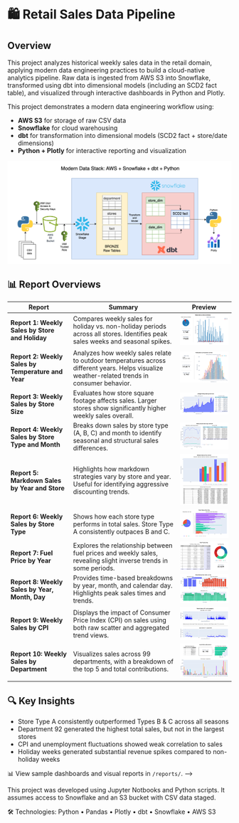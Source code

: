 # 🛍️ Retail Sales Data Pipeline

## Overview
This project analyzes historical weekly sales data in the retail domain, applying modern data engineering practices to build a cloud-native analytics pipeline. Raw data is ingested from AWS S3 into Snowflake, transformed using dbt into dimensional models (including an SCD2 fact table), and visualized through interactive dashboards in Python and Plotly.

This project demonstrates a modern data engineering workflow using:

- **AWS S3** for storage of raw CSV data
- **Snowflake** for cloud warehousing
- **dbt** for transformation into dimensional models (SCD2 fact + store/date dimensions)
- **Python + Plotly** for interactive reporting and visualization

![Architecture Diagram](./Walmart_end-to-end.drawio.png)

## 📊 Report Overviews

| Report | Summary | Preview |
|--------|---------|---------|
| **Report 1: Weekly Sales by Store and Holiday** | Compares weekly sales for holiday vs. non-holiday periods across all stores. Identifies peak sales weeks and seasonal spikes. | [![Report 1](reports/thumbnails/Report_1_Weekly_Sales_by_Store_and_Holiday_thumb.png)](reports/Report_1_Weekly_Sales_by_Store_and_Holiday.png) |
| **Report 2: Weekly Sales by Temperature and Year** | Analyzes how weekly sales relate to outdoor temperatures across different years. Helps visualize weather-related trends in consumer behavior. | [![Report 2](reports/thumbnails/Report_2_Weekly_Sales_by_Temperature_and_Year_thumb.png)](reports/Report_2_Weekly_Sales_by_Temperature_and_Year.png) |
| **Report 3: Weekly Sales by Store Size** | Evaluates how store square footage affects sales. Larger stores show significantly higher weekly sales overall. | [![Report 3](reports/thumbnails/Report_3_Weekly_Sales_by_Store_Size_thumb.png)](reports/Report_3_Weekly_Sales_by_Store_Size.png) |
| **Report 4: Weekly Sales by Store Type and Month** | Breaks down sales by store type (A, B, C) and month to identify seasonal and structural sales differences. | [![Report 4](reports/thumbnails/Report_4_Weekly_Sales_by_Store_Type_and_Month_thumb.png)](reports/Report_4_Weekly_Sales_by_Store_Type_and_Month.png) |
| **Report 5: Markdown Sales by Year and Store** | Highlights how markdown strategies vary by store and year. Useful for identifying aggressive discounting trends. | [![Report 5](reports/thumbnails/Report_5_Markdown_Sales_by_Year_and_Store_thumb.png)](reports/Report_5_Markdown_Sales_by_Year_and_Store.png) |
| **Report 6: Weekly Sales by Store Type** | Shows how each store type performs in total sales. Store Type A consistently outpaces B and C. | [![Report 6](reports/thumbnails/Report_6_Weekly_Sales_by_Store_Type_thumb.png)](reports/Report_6_Weekly_Sales_by_Store_Type.png) |
| **Report 7: Fuel Price by Year** | Explores the relationship between fuel prices and weekly sales, revealing slight inverse trends in some periods. | [![Report 7](reports/thumbnails/Report_7_Fuel_Price_by_Year_thumb.png)](reports/Report_7_Fuel_Price_by_Year.png) |
| **Report 8: Weekly Sales by Year, Month, Day** | Provides time-based breakdowns by year, month, and calendar day. Highlights peak sales times and trends. | [![Report 8](reports/thumbnails/Report_8_Weekly_Sales_By_Year_Month_Day_thumb.png)](reports/Report_8_Weekly_Sales_By_Year_Month_Day.png) |
| **Report 9: Weekly Sales by CPI** | Displays the impact of Consumer Price Index (CPI) on sales using both raw scatter and aggregated trend views. | [![Report 9](reports/thumbnails/Report_9_Weekly_Sales_by_CPI_thumb.png)](reports/Report_9_Weekly_Sales_by_CPI.png) |
| **Report 10: Weekly Sales by Department** | Visualizes sales across 99 departments, with a breakdown of the top 5 and total contributions. | [![Report 10](reports/thumbnails/Report_10_Weekly_Sales_by_Department_thumb.png)](reports/Report_10_Weekly_Sales_by_Department.png) |

## 🔍 Key Insights

- Store Type A consistently outperformed Types B & C across all seasons
- Department 92 generated the highest total sales, but not in the largest stores
- CPI and unemployment fluctuations showed weak correlation to sales
- Holiday weeks generated substantial revenue spikes compared to non-holiday weeks

📊 View sample dashboards and visual reports in `/reports/`. -->

This project was developed using Jupyter Notbooks and Python scripts.
It assumes access to Snowflake and an S3 bucket with CSV data staged.

🛠️ Technologies: Python • Pandas • Plotly • dbt • Snowflake • AWS S3

